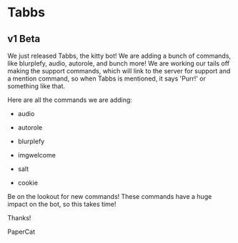 # Tabbs

## v1 Beta
We just released Tabbs, the kitty bot! We are adding a bunch of commands, like blurplefy, audio, autorole, and bunch more! We are working our tails off making the support commands, which will link to the server for support and a mention command, so when Tabbs is mentioned, it says 'Purr!' or something like that.

Here are all the commands we are adding:

- audio

- autorole

- blurplefy

- imgwelcome

- salt

- cookie

Be on the lookout for new commands! These commands have a huge impact on the bot, so this takes time! 

Thanks!

PaperCat
